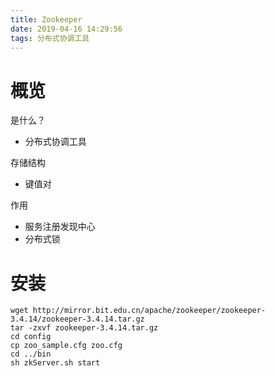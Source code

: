 ```yaml
---
title: Zookeeper
date: 2019-04-16 14:29:56
tags: 分布式协调工具
---
```




# 概览

是什么？

- 分布式协调工具

存储结构

- 键值对

作用

- 服务注册发现中心
- 分布式锁



# 安装

```shell
wget http://mirror.bit.edu.cn/apache/zookeeper/zookeeper-3.4.14/zookeeper-3.4.14.tar.gz
tar -zxvf zookeeper-3.4.14.tar.gz
cd config
cp zoo_sample.cfg zoo.cfg
cd ../bin
sh zkServer.sh start
```

